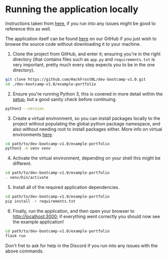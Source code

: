 # Running the application locally

Instructions taken from [here](https://flask.palletsprojects.com/en/2.0.x/installation/), if you run into any issues might be good to reference this as well.

The application itself can be found [here](https://github.com/HackFrostNL/dev-bootcamp-v1.0/tree/main/example-portfolio) on our GitHub if you just wish to browse the source code without downloading it to your machine.

1. Clone the project from GitHub, and enter it; ensuring you're in the right directory (that contains files such as `app.py` and `requirements.txt` is very important, pretty much every step expects you to be in the one directory).

```sh
git clone https://github.com/HackFrostNL/dev-bootcamp-v1.0.git
cd ./dev-bootcamp-v1.0/example-portfolio
```

2. Ensure you're running Python 3, this is covered in more detail within the [setup](../setup/overview.md), but a good sanity check before continuing.

```sh
python3 --version
```

3. Create a virtual environment, so you can install packages locally to the project without populating the global python package namespace, and also without needing root to install packages either. More info on virtual environments [here](https://realpython.com/python-virtual-environments-a-primer/).

```sh
cd path/to/dev-bootcamp-v1.0/example-portfolio
python3 -m venv venv
```

4. Activate the virtual environment, depending on your shell this might be different.

```sh
cd path/to/dev-bootcamp-v1.0/example-portfolio
. venv/bin/activate
```

5. Install all of the required application dependencies.

```sh
cd path/to/dev-bootcamp-v1.0/example-portfolio
pip install -r requirements.txt
```

6. Finally, run the application, and then open your browser to [http://localhost:3000](http://localhost:3000); if everything went correctly you should now see the example application!

```sh
cd path/to/dev-bootcamp-v1.0/example-portfolio
flask run
```

Don't fret to ask for help in the Discord if you run into any issues with the above commands.
